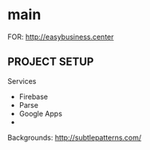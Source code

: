 # main

FOR:
http://easybusiness.center

PROJECT SETUP
-------------
Services
- Firebase
- Parse
- Google Apps
- 



Backgrounds:
http://subtlepatterns.com/